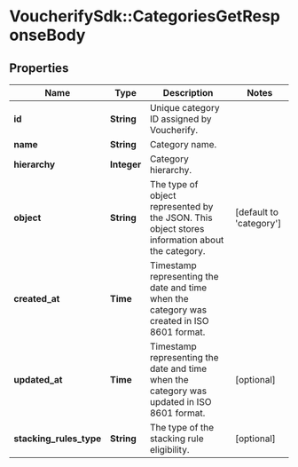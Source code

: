 # VoucherifySdk::CategoriesGetResponseBody

## Properties

| Name | Type | Description | Notes |
| ---- | ---- | ----------- | ----- |
| **id** | **String** | Unique category ID assigned by Voucherify. |  |
| **name** | **String** | Category name. |  |
| **hierarchy** | **Integer** | Category hierarchy. |  |
| **object** | **String** | The type of object represented by the JSON. This object stores information about the category. | [default to &#39;category&#39;] |
| **created_at** | **Time** | Timestamp representing the date and time when the category was created in ISO 8601 format. |  |
| **updated_at** | **Time** | Timestamp representing the date and time when the category was updated in ISO 8601 format. | [optional] |
| **stacking_rules_type** | **String** | The type of the stacking rule eligibility. | [optional] |

